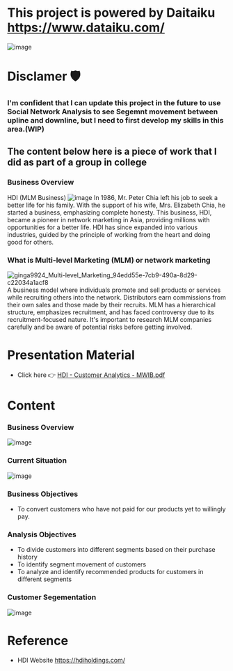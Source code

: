 # This project is powered by Daitaiku https://www.dataiku.com/
![image](https://github.com/ginga924/MADT8101_Customer-Analytics999/assets/136943349/00f5432b-5050-43ae-87d6-bcdecf96943e)
# Disclamer 🛡️
### I'm confident that I can update this project in the future to use Social Network Analysis to see Segemnt movement between upline and downline, but I need to first develop my skills in this area.(WIP)
## The content below here is a piece of work that I did as part of a group in college
### Business Overview
HDI (MLM Business)
![image](https://github.com/ginga924/MADT8101_Customer-Analytics999/assets/136943349/d9ac3b19-a6ac-4436-b8fb-fadfdcb0a8d3)
In 1986, Mr. Peter Chia left his job to seek a better life for his family. With the support of his wife, Mrs. Elizabeth Chia, he started a business, emphasizing complete honesty. This business, HDI, became a pioneer in network marketing in Asia, providing millions with opportunities for a better life. HDI has since expanded into various industries, guided by the principle of working from the heart and doing good for others.
### What is Multi-level Marketing (MLM) or network marketing
![ginga9924_Multi-level_Marketing_94edd55e-7cb9-490a-8d29-c22034a1acf8](https://github.com/ginga924/MADT8101_Customer-Analytics999/assets/136943349/93410cfb-16d7-4e20-bdd7-18818ed97cdc)
A business model where individuals promote and sell products or services while recruiting others into the network. Distributors earn commissions from their own sales and those made by their recruits. MLM has a hierarchical structure, emphasizes recruitment, and has faced controversy due to its recruitment-focused nature. It's important to research MLM companies carefully and be aware of potential risks before getting involved.
# Presentation Material
- Click here 👉 [HDI - Customer Analytics - MWIB.pdf](https://github.com/ginga924/MADT8101_Customer-Analytics999/files/12582220/HDI.-.Customer.Analytics.-.MWIB.1.pdf)

# Content
### Business Overview
![image](https://github.com/ginga924/MADT8101_Customer-Analytics999/assets/136943349/a621ede5-529e-45d7-88e3-8c28936cedba)
### Current Situation
![image](https://github.com/ginga924/MADT8101_Customer-Analytics999/assets/136943349/4ff49322-e381-48c4-9c32-b51f11918a81)
### Business Objectives
- To convert customers who have not paid for our products yet to willingly pay.
### Analysis Objectives
- To divide customers into different segments based on their purchase history
- To identify segment movement of customers
- To analyze and identify recommended products for customers in different segments
### Customer Segementation
![image](https://github.com/ginga924/MADT8101_Customer-Analytics999/assets/136943349/d416b228-11bb-4e8c-9d0c-bffb754761e7)


# Reference
- HDI Website https://hdiholdings.com/

